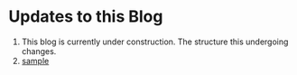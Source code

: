 # Updates to this Blog

1. This blog is currently under construction. The structure this undergoing changes.
2. [sample](machine_learning/first_file.md)
